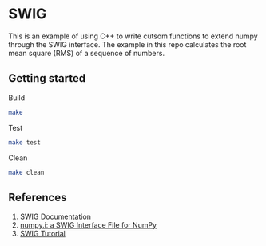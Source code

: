 # SWIG
This is an example of using C++ to write cutsom functions to extend numpy through
the SWIG interface. The example in this repo calculates the root mean square
(RMS) of a sequence of numbers.
## Getting started

Build
```bash
make
```

Test
```bash
make test
``` 

Clean
```bash
make clean
```

## References
1. [SWIG Documentation](https://swig.org/Doc1.3/SWIG)
2. [numpy.i: a SWIG Interface File for NumPy](https://numpy.org/doc/stable/reference/swig.interface-file.html)
3. [SWIG Tutorial](https://www.youtube.com/watch?v=J-iVTLp6M9I&t=2138s)